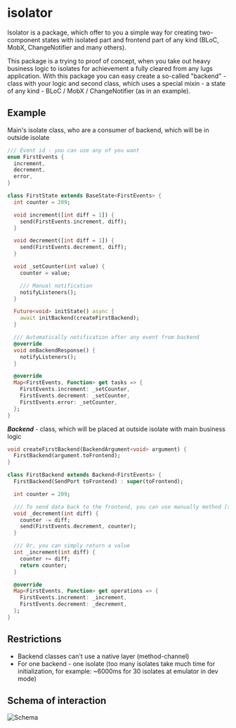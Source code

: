 # isolator

Isolator is a package, which offer to you a simple way for creating two-component states with isolated part and frontend part of any kind (BLoC, MobX, ChangeNotifier and many others).

This package is a trying to proof of concept, when you take out heavy business logic to isolates for achievement a fully cleared from any lugs application. With this package you can easy create a so-called "backend" - class with your logic and second class, which uses a special mixin - a state of any kind - BLoC / MobX / ChangeNotifier (as in an example).

## Example

Main's isolate class, who are a consumer of backend, which will be in outside isolate
```dart
/// Event id - you can use any of you want
enum FirstEvents {
  increment,
  decrement,
  error,
}

class FirstState extends BaseState<FirstEvents> {
  int counter = 209;

  void increment([int diff = 1]) {
    send(FirstEvents.increment, diff);
  }

  void decrement([int diff = 1]) {
    send(FirstEvents.decrement, diff);
  }

  void _setCounter(int value) {
    counter = value;

    /// Manual notification
    notifyListeners();
  }

  Future<void> initState() async {
    await initBackend(createFirstBackend);
  }

  /// Automatically notification after any event from backend
  @override
  void onBackendResponse() {
    notifyListeners();
  }

  @override
  Map<FirstEvents, Function> get tasks => {
    FirstEvents.increment: _setCounter,
    FirstEvents.decrement: _setCounter,
    FirstEvents.error: _setCounter,
  };
}
```
**_Backend_** - class, which will be placed at outside isolate with main business logic
```dart
void createFirstBackend(BackendArgument<void> argument) {
  FirstBackend(argument.toFrontend);
}

class FirstBackend extends Backend<FirstEvents> {
  FirstBackend(SendPort toFrontend) : super(toFrontend);

  int counter = 209;

  /// To send data back to the frontend, you can use manually method [send]
  void _decrement(int diff) {
    counter -= diff;
    send(FirstEvents.decrement, counter);
  }

  /// Or, you can simply return a value
  int _increment(int diff) {
    counter += diff;
    return counter;
  }

  @override
  Map<FirstEvents, Function> get operations => {
    FirstEvents.increment: _increment,
    FirstEvents.decrement: _decrement,
  };
}
```

## Restrictions
- Backend classes can't use a native layer (method-channel)
- For one backend - one isolate (too many isolates take much time for initialization, for example: ~6000ms for 30 isolates at emulator in dev mode) 

## Schema of interaction

![Schema](https://github.com/alphamikle/isolator/raw/master/schema.png)